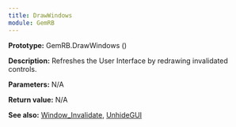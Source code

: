 ```yaml
---
title: DrawWindows
module: GemRB
---
```


**Prototype:** GemRB.DrawWindows ()

**Description:** Refreshes the User Interface by redrawing invalidated controls.

**Parameters:** N/A

**Return value:** N/A

**See also:** [Window_Invalidate](Window_Invalidate.md), [UnhideGUI](UnhideGUI.md)

